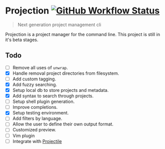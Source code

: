 # Projection [![GitHub Workflow Status](https://img.shields.io/github/workflow/status/brettm12345/projection/Continuous%20Integration?label=Continuous%20Integration&logo=github&style=flat-square)](https://github.com/Brettm12345/projection/actions?query=workflow%3A%22Continuous+Integration%22)

> Next generation project management cli

Projection is a project manager for the command line.
This project is still in it's beta stages.

## Todo

- [ ] Remove all uses of `unwrap`.
- [x] Handle removal project directories from filesystem.
- [ ] Add custom tagging.
- [x] Add fuzzy searching.
- [x] Setup local db to store projects and metadata.
- [x] Add syntax to search through projects.
- [ ] Setup shell plugin generation.
- [ ] Improve completions.
- [x] Setup testing environment.
- [ ] Add filters by language.
- [ ] Allow the user to define their own output format.
- [ ] Customized preview.
- [ ] Vim plugin
- [ ] Integrate with [Projectile](bbatsov/projectile)
